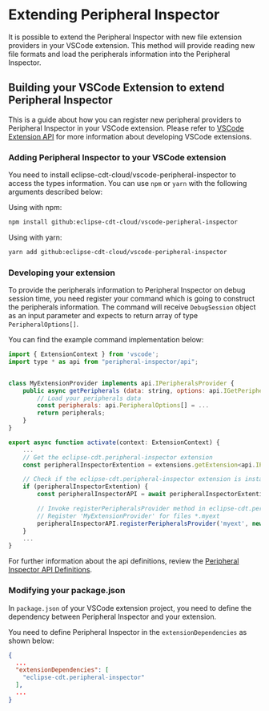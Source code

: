 # Extending Peripheral Inspector

It is possible to extend the Peripheral Inspector with new file extension providers in your VSCode extension. This method will provide reading new file formats and load the peripherals information into the Peripheral Inspector.

## Building your VSCode Extension to extend Peripheral Inspector

This is a guide about how you can register new peripheral providers to Peripheral Inspector in your VSCode extension. Please refer to [VSCode Extension API](https://code.visualstudio.com/api) for more information about developing VSCode extensions.

### Adding Peripheral Inspector to your VSCode extension

You need to install eclipse-cdt-cloud/vscode-peripheral-inspector to access the types information. You can use `npm` or `yarn` with the following arguments described below:

Using with npm:
```bash
npm install github:eclipse-cdt-cloud/vscode-peripheral-inspector
```
Using with yarn:
```bash
yarn add github:eclipse-cdt-cloud/vscode-peripheral-inspector
```

### Developing your extension

To provide the peripherals information to Peripheral Inspector on debug session time, you need register your command which is going to construct the peripherals information. The command will receive `DebugSession` object as an input parameter and expects to return array of type `PeripheralOptions[]`.

You can find the example command implementation below:

```js
import { ExtensionContext } from 'vscode';
import type * as api from "peripheral-inspector/api";


class MyExtensionProvider implements api.IPeripheralsProvider {
    public async getPeripherals (data: string, options: api.IGetPeripheralsArguments): Promise<api.PeripheralOptions[]> {
        // Load your peripherals data
        const peripherals: api.PeripheralOptions[] = ...
        return peripherals;
    }
}

export async function activate(context: ExtensionContext) {
    ...
    // Get the eclipse-cdt.peripheral-inspector extension
    const peripheralInspectorExtention = extensions.getExtension<api.IPeripheralInspectorAPI>('eclipse-cdt.peripheral-inspector');

    // Check if the eclipse-cdt.peripheral-inspector extension is installed
    if (peripheralInspectorExtention) {
        const peripheralInspectorAPI = await peripheralInspectorExtention.activate();

        // Invoke registerPeripheralsProvider method in eclipse-cdt.peripheral-inspector extension api
        // Register 'MyExtensionProvider' for files *.myext
        peripheralInspectorAPI.registerPeripheralsProvider('myext', new MyExtensionProvider());
    }
    ...
}
```

For further information about the api definitions, review the [Peripheral Inspector API Definitions](../src/api-types.ts).

### Modifying your package.json

In `package.json` of your VSCode extension project, you need to define the dependency between Peripheral Inspector and your extension. 

You need to define Peripheral Inspector in the `extensionDependencies` as shown below:

```json
{
  ...
  "extensionDependencies": [
    "eclipse-cdt.peripheral-inspector"
  ],
  ...
}
```
